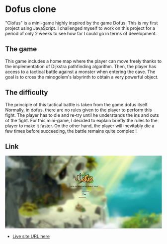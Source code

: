 # Dofus clone

"Clofus" is a mini-game highly inspired by the game Dofus. This is my first project using JavaScript. I challenged myself to work on this project for a period of only 2 weeks to see how far I could go in terms of development.

## The game

This game includes a home map where the player can move freely thanks to the implementation of Dijkstra pathfinding algorithm.
Then, the player has access to a tactical battle against a monster when entering the cave. The goal is to cross the minogolem's labyrinth to obtain a very powerful object.

## The difficulty 

The principle of this tactical battle is taken from the game dofus itself. Normally, in dofus, there are no rules given to the player to perform this fight. The player has to die and re-try until he understands the ins and outs of the fight. 
For this mini-game, I decided to explain briefly the rules to the player to make it faster. On the other hand, the player will inevitably die a few times before succeeding, the battle remains quite complex ! 

## Link 

![screenshot](./public/img/clofus_700px.png)

- [Live site URL here](https://tristanberger6.github.io/Dofus-like-game/) 

